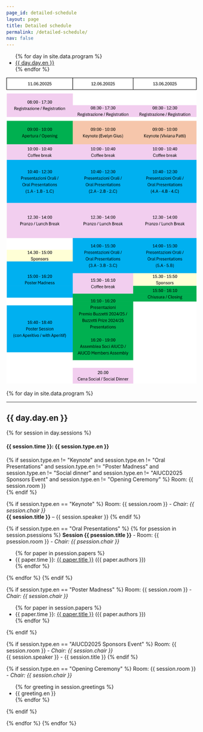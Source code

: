 ```yaml
---
page_id: detailed-schedule
layout: page
title: Detailed schedule
permalink: /detailed-schedule/
nav: false
---
```


<nav aria-label="Program Navigation">
  <ul>
  {% for day in site.data.program %}
    <li><a href="#{{ day.day.en | slugify }}">{{ day.day.en }}</a></li>
  {% endfor %}
  </ul>
</nav>

<a href="/assets/img/programme-overview.png" data-lightbox="programme-overview.png" data-title="Programme Overview">
  <img src="/assets/img/programme-overview.png" alt="Thumbnail of the Programme Overview" class="gallery-thumbnail">
</a>

{% for day in site.data.program %}
  <br/>
  <hr/>
  <h2 id="{{ day.day.en | slugify }}">{{ day.day.en }}</h2>  
{% for session in day.sessions %}
  <h4>{{ session.time }}: {{ session.type.en }}</h4>


{% if session.type.en != "Keynote" and session.type.en != "Oral Presentations" and session.type.en != "Poster Madness" and session.type.en != "Social dinner" and session.type.en != "AIUCD2025 Sponsors Event" and session.type.en != "Opening Ceremony" %}
  Room: {{ session.room }}<br/>
{% endif %}

{% if session.type.en == "Keynote" %}
  Room: {{ session.room }} - <em>Chair: {{ session.chair }}</em><br/>
  <strong>{{ session.title }}</strong> – {{ session.speaker }}
{% endif %}


{% if session.type.en == "Oral Presentations" %}
{% for psession in session.psessions %}
<strong>Session {{ psession.title }}</strong> - Room: {{ psession.room }} - <em>Chair: {{ psession.chair }}</em>
  <ul>
  {% for paper in psession.papers %}
    <li>{{ paper.time }}: <a href="{{ paper.pdf }}">{{ paper.title }}</a> ({{ paper.authors }}) </li>
  {% endfor %}
  </ul>
{% endfor %}
{% endif %}


{% if session.type.en == "Poster Madness" %}
  Room: {{ session.room }} - <em>Chair: {{ session.chair }}</em><br/>
  <ul>
  {% for paper in session.papers %}
    <li>{{ paper.time }}: <a href="{{ paper.pdf }}">{{ paper.title }}</a> ({{ paper.authors }}) </li>
  {% endfor %}
  </ul>
{% endif %}

{% if session.type.en == "AIUCD2025 Sponsors Event" %}
  Room: {{ session.room }} - <em>Chair: {{ session.chair }}</em><br/>
  {{ session.speaker }} - {{ session.title }} 
{% endif %}

{% if session.type.en == "Opening Ceremony" %}
  Room: {{ session.room }} - <em>Chair: {{ session.chair }}</em><br/>
  <ul>
  {% for greeting in session.greetings %}
    <li>{{ greeting.en }}</li>
  {% endfor %}
  </ul>
{% endif %}


{% endfor %}
{% endfor %}